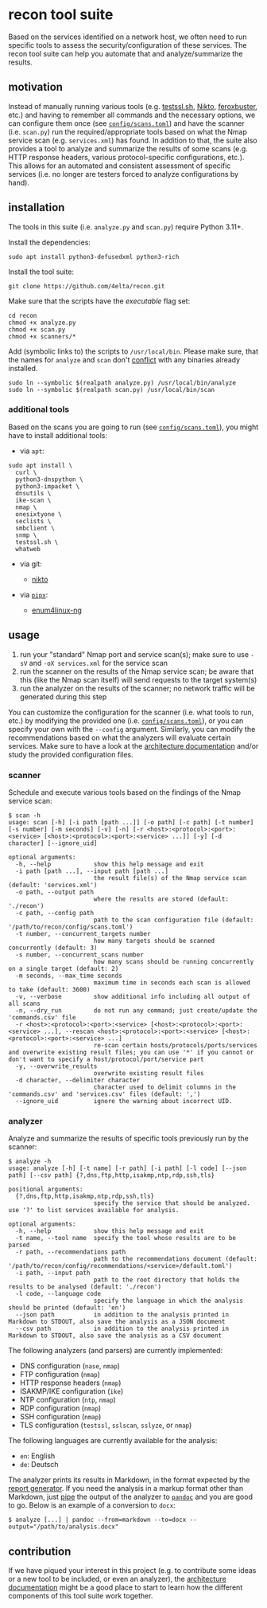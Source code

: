 # recon tool suite

Based on the services identified on a network host, we often need to run specific tools to assess the security/configuration of these services.
The recon tool suite can help you automate that and analyze/summarize the results.

## motivation

Instead of manually running various tools (e.g. [testssl.sh](https://testssl.sh/), [Nikto](https://cirt.net/nikto2), [feroxbuster](https://github.com/epi052/feroxbuster), etc.) and having to remember all commands and the necessary options, we can configure them once (see [`config/scans.toml`](config/scans.toml)) and have the scanner (i.e. `scan.py`) run the required/appropriate tools based on what the Nmap service scan (e.g. `services.xml`) has found.
In addition to that, the suite also provides a tool to analyze and summarize the results of some scans (e.g. HTTP response headers, various protocol-specific configurations, etc.).
This allows for an automated and consistent assessment of specific services (i.e. no longer are testers forced to analyze configurations by hand).

## installation

The tools in this suite (i.e. `analyze.py` and `scan.py`) require Python 3.11+.

Install the dependencies:

```shell
sudo apt install python3-defusedxml python3-rich
```

Install the tool suite:

```shell
git clone https://github.com/4elta/recon.git
```

Make sure that the scripts have the *executable* flag set:

```shell
cd recon
chmod +x analyze.py
chmod +x scan.py
chmod +x scanners/*
```

Add (symbolic links to) the scripts to `/usr/local/bin`.
Please make sure, that the names for `analyze` and `scan` don't [conflict](https://github.com/4elta/recon/issues/31) with any binaries already installed.

```shell
sudo ln --symbolic $(realpath analyze.py) /usr/local/bin/analyze
sudo ln --symbolic $(realpath scan.py) /usr/local/bin/scan
```

### additional tools

Based on the scans you are going to run (see [`config/scans.toml`](config/scans.toml)), you might have to install additional tools:

* via `apt`:

```shell
sudo apt install \
  curl \
  python3-dnspython \
  python3-impacket \
  dnsutils \
  ike-scan \
  nmap \
  onesixtyone \
  seclists \
  smbclient \
  snmp \
  testssl.sh \
  whatweb
```

* via git:
  * [nikto](https://github.com/sullo/nikto)

* via [`pipx`](https://github.com/pypa/pipx):
  * [enum4linux-ng](https://github.com/cddmp/enum4linux-ng)

## usage

1. run your "standard" Nmap port and service scan(s); make sure to use `-sV` and `-oX services.xml` for the service scan
2. run the scanner on the results of the Nmap service scan; be aware that this (like the Nmap scan itself) will send requests to the target system(s)
3. run the analyzer on the results of the scanner; no network traffic will be generated during this step

You can customize the configuration for the scanner (i.e. what tools to run, etc.) by modifying the provided one (i.e. [`config/scans.toml`](config/scans.toml)), or you can specify your own with the `--config` argument.
Similarly, you can modify the recommendations based on what the analyzers will evaluate certain services.
Make sure to have a look at the [architecture documentation](documentation/architecture.md) and/or study the provided configuration files.

### scanner

Schedule and execute various tools based on the findings of the Nmap service scan:

```text
$ scan -h
usage: scan [-h] [-i path [path ...]] [-o path] [-c path] [-t number] [-s number] [-m seconds] [-v] [-n] [-r <host>:<protocol>:<port>:<service> [<host>:<protocol>:<port>:<service> ...]] [-y] [-d character] [--ignore_uid]

optional arguments:
  -h, --help            show this help message and exit
  -i path [path ...], --input path [path ...]
                        the result file(s) of the Nmap service scan (default: 'services.xml')
  -o path, --output path
                        where the results are stored (default: './recon')
  -c path, --config path
                        path to the scan configuration file (default: '/path/to/recon/config/scans.toml')
  -t number, --concurrent_targets number
                        how many targets should be scanned concurrently (default: 3)
  -s number, --concurrent_scans number
                        how many scans should be running concurrently on a single target (default: 2)
  -m seconds, --max_time seconds
                        maximum time in seconds each scan is allowed to take (default: 3600)
  -v, --verbose         show additional info including all output of all scans
  -n, --dry_run         do not run any command; just create/update the 'commands.csv' file
  -r <host>:<protocol>:<port>:<service> [<host>:<protocol>:<port>:<service> ...], --rescan <host>:<protocol>:<port>:<service> [<host>:<protocol>:<port>:<service> ...]
                        re-scan certain hosts/protocols/ports/services and overwrite existing result files; you can use '*' if you cannot or don't want to specify a host/protocol/port/service part
  -y, --overwrite_results
                        overwrite existing result files
  -d character, --delimiter character
                        character used to delimit columns in the 'commands.csv' and 'services.csv' files (default: ',')
  --ignore_uid          ignore the warning about incorrect UID.
```

### analyzer

Analyze and summarize the results of specific tools previously run by the scanner:

```text
$ analyze -h
usage: analyze [-h] [-t name] [-r path] [-i path] [-l code] [--json path] [--csv path] {?,dns,ftp,http,isakmp,ntp,rdp,ssh,tls}

positional arguments:
  {?,dns,ftp,http,isakmp,ntp,rdp,ssh,tls}
                        specify the service that should be analyzed. use '?' to list services available for analysis.

optional arguments:
  -h, --help            show this help message and exit
  -t name, --tool name  specify the tool whose results are to be parsed
  -r path, --recommendations path
                        path to the recommendations document (default: '/path/to/recon/config/recommendations/<service>/default.toml')
  -i path, --input path
                        path to the root directory that holds the results to be analysed (default: './recon')
  -l code, --language code
                        specify the language in which the analysis should be printed (default: 'en')
  --json path           in addition to the analysis printed in Markdown to STDOUT, also save the analysis as a JSON document
  --csv path            in addition to the analysis printed in Markdown to STDOUT, also save the analysis as a CSV document
```

The following analyzers (and parsers) are currently implemented:

* DNS configuration (`nase`, `nmap`)
* FTP configuration (`nmap`)
* HTTP response headers (`nmap`)
* ISAKMP/IKE configuration (`ike`)
* NTP configuration (`ntp`, `nmap`)
* RDP configuration (`nmap`)
* SSH configuration (`nmap`)
* TLS configuration (`testssl`, `sslscan`, `sslyze`, or `nmap`)

The following languages are currently available for the analysis:

* `en`: English
* `de`: Deutsch

The analyzer prints its results in Markdown, in the format expected by the [report generator](https://github.com/4elta/report-generator).
If you need the analysis in a markup format other than Markdown, just [pipe](https://en.wikipedia.org/wiki/Pipeline_(Unix)) the output of the analyzer to [`pandoc`](https://pandoc.org/) and you are good to go.
Below is an example of a conversion to `docx`:

```text
$ analyze [...] | pandoc --from=markdown --to=docx --output="/path/to/analysis.docx"
```

## contribution

If we have piqued your interest in this project (e.g. to contribute some ideas or a new tool to be included, or even an analyzer), the [architecture documentation](documentation/architecture.md) might be a good place to start to learn how the different components of this tool suite work together.
